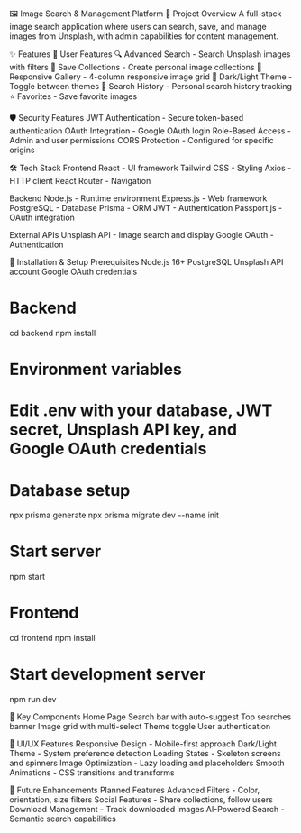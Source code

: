 🖼️ Image Search & Management Platform
🚀 Project Overview
A full-stack image search application where users can search, save, and manage images from Unsplash, with admin capabilities for content management.

✨ Features
👥 User Features
🔍 Advanced Search - Search Unsplash images with filters
💾 Save Collections - Create personal image collections
📱 Responsive Gallery - 4-column responsive image grid
🌙 Dark/Light Theme - Toggle between themes
📜 Search History - Personal search history tracking
⭐ Favorites - Save favorite images

🛡️ Security Features
JWT Authentication - Secure token-based authentication
OAuth Integration - Google OAuth login
Role-Based Access - Admin and user permissions
CORS Protection - Configured for specific origins

🛠️ Tech Stack
Frontend
React - UI framework
Tailwind CSS - Styling
Axios - HTTP client
React Router - Navigation

Backend
Node.js - Runtime environment
Express.js - Web framework
PostgreSQL - Database
Prisma - ORM
JWT - Authentication
Passport.js - OAuth integration

External APIs
Unsplash API - Image search and display
Google OAuth - Authentication

🚀 Installation & Setup
Prerequisites
Node.js 16+
PostgreSQL
Unsplash API account
Google OAuth credentials

# Backend
cd backend
npm install

# Environment variables
# Edit .env with your database, JWT secret, Unsplash API key, and Google OAuth credentials

# Database setup
npx prisma generate
npx prisma migrate dev --name init

# Start server
npm start

# Frontend
cd frontend
npm install

# Start development server
npm run dev 

🎯 Key Components
Home Page
Search bar with auto-suggest
Top searches banner
Image grid with multi-select
Theme toggle
User authentication

📱 UI/UX Features
Responsive Design - Mobile-first approach
Dark/Light Theme - System preference detection
Loading States - Skeleton screens and spinners
Image Optimization - Lazy loading and placeholders
Smooth Animations - CSS transitions and transforms

🔄 Future Enhancements
Planned Features
Advanced Filters - Color, orientation, size filters
Social Features - Share collections, follow users
Download Management - Track downloaded images
AI-Powered Search - Semantic search capabilities
